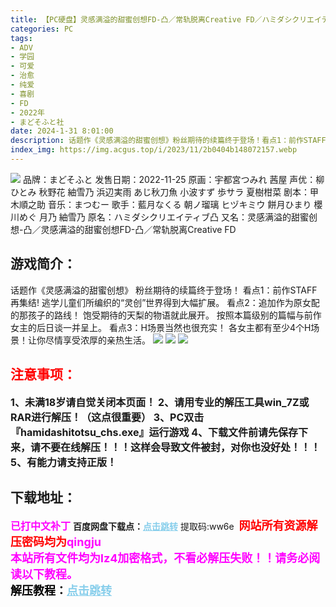 ```yaml
---
title: 【PC硬盘】灵感满溢的甜蜜创想FD-凸／常轨脱离Creative FD／ハミダシクリエイティブ凸
categories: PC
tags:
- ADV
- 学园
- 可爱
- 治愈
- 纯爱
- 喜剧
- FD
- 2022年
- まどそふと社
date: 2024-1-31 8:01:00
description: 话题作《灵感满溢的甜蜜创想》粉丝期待的续篇终于登场！看点1：前作STAFF再集结!逃学儿童们所编织的“灵创”世界得到大幅扩展。看点2：追加作为原女配的那孩子的路线！饱受期待的天梨的物语就此展开。按照本篇级别的篇幅与前作女主的后日谈一并呈上。看点3：H场景当然也很充实！各女主都有至少4个H场景！让你尽情享受浓厚的亲热生活。
index_img: https://img.acgus.top/i/2023/11/2b0404b148072157.webp
---
```

![](https://img.acgus.top/i/2023/11/2b0404b148072157.webp)
品牌：まどそふと
发售日期：2022-11-25
原画：宇都宮つみれ 茜屋
声优：柳ひとみ 秋野花 紬雪乃 浜辺実雨 あじ秋刀魚 小波すず 歩サラ 夏樹柑菜
剧本：甲木順之助
音乐：まつむー
歌手：藍月なくる 朝ノ瑠璃 ヒヅキミウ 餅月ひまり 櫻川めぐ 月乃 紬雪乃
原名：ハミダシクリエイティブ凸
又名：灵感满溢的甜蜜创想-凸／灵感满溢的甜蜜创想FD-凸／常轨脱离Creative FD

## 游戏简介：
话题作《灵感满溢的甜蜜创想》
粉丝期待的续篇终于登场！
看点1：前作STAFF再集结!
逃学儿童们所编织的“灵创”世界得到大幅扩展。
看点2：追加作为原女配的那孩子的路线！
饱受期待的天梨的物语就此展开。
按照本篇级别的篇幅与前作女主的后日谈一并呈上。
看点3：H场景当然也很充实！
各女主都有至少4个H场景！让你尽情享受浓厚的亲热生活。
![](https://img.acgus.top/i/2023/11/4f0fb0a042072204.webp)
![](https://img.acgus.top/i/2023/11/0a23087868072202.webp)
![](https://img.acgus.top/i/2023/11/755d9e6ead072200.webp)




## <font color=#FF0000 >注意事项：</font>
<font size=3><b>1、未满18岁请自觉关闭本页面！
2、请用专业的解压工具win_7Z或RAR进行解压！（这点很重要）
3、PC双击『hamidashitotsu_chs.exe』运行游戏
4、下载文件前请先保存下来，请不要在线解压！！！这样会导致文件被封，对你也没好处！！！
5、有能力请支持正版！</b></font>

## 下载地址：
<font color=#FF00FF size=3><b>已打中文补丁</b></font>
<b>百度网盘下载点：</b><a href="https://pan.baidu.com/s/1EqG9U59ATvOHB-aH1G2QOQ?pwd=ww6e" style="color: #87CEEB;"><b>点击跳转</b></a> 提取码:ww6e
<a style="padding: 0" href="https://post.qingju.org/AD/"><img style="max-width:100%" src="https://img.acgus.top/i/2024/07/478f689b8021d8d499ab43d21acf137a.gif" alt=""></a>
<b><font color=#FF0000 size=4>网站所有资源解压密码均为</b></font><b><font color=#FF00FF size=4>qingju</font><font color=#FF0000 ></font></b><br><b><font color=#FF00FF size=4>本站所有文件均为lz4加密格式，不看必解压失败！！请务必阅读以下教程。</b></font><br><b><font color=#000 size=4>解压教程：</b><a href="https://post.qingju.org/tutorial/000/" style="color: #87CEEB;"><b>点击跳转</b></a>